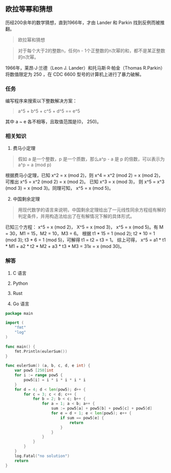 ## 欧拉等幂和猜想

历经200余年的数学猜想，直到1966年，才由 Lander 和 Parkin 找到反例而被推翻。

> 欧拉幂和猜想

> 对于每个大于2的整数n，任何n - 1个正整数的n次幂的和，都不是某正整数的n次幂。

1966年，莱昂·J·兰德（Leon J. Lander）和托马斯·R·帕金（Thomas R.Parkin）将数值限定为 250 ，在 CDC 6600 型号的计算机上进行了暴力破解。

### 任务

编写程序来搜索以下整数解决方案：

> a^5 + b^5 + c^5 + d^5 == e^5

其中 a ~ e 各不相等，且取值范围是(0， 250)。

### 相关知识

1. 费马小定理

> 假如 a 是一个整数，p 是一个质数，那么a^p - a 是 p 的倍数，可以表示为 a^p = a (mod p)

根据费马小定理，已知 x^2 = x (mod 2)，则 x^4 = x^2 (mod 2) = x (mod 2)，可推出 x^5 = x^2 (mod 2) = x (mod 2)。
已知 x^3 = x (mod 3)， 则 x^5 = x^3 (mod 3) = x (mod 3)。同理可知， x^5 = x (mod 5)。

2. 中国剩余定理

> 用现代数学的语言来说明，中国剩余定理给出了一元线性同余方程组有解的判定条件，并用构造法给出了在有解情况下解的具体形式。 

已知三个方程： x^5 = x (mod 2)， X^5 = x (mod 3)， x^5 = x (mod 5)。有 M = 30，M1 = 15，M2 = 10，M3 = 6。
根据 t1 * 15 = 1 (mod 2); t2 * 10 = 1 (mod 3); t3 * 6 = 1 (mod 5)，可解得 t1 = t2 = t3 = 1。
综上可得， x^5 = a1 * t1 * M1 + a2 * t2 * M2 + a3 * t3 * M3 = 31x = x (mod 30)。

### 解答

1. C 语言
2. Python
3. Rust

4. Go 语言
```go
package main
 
import (
	"fmt"
	"log"
)
 
func main() {
	fmt.Println(eulerSum())
}
 
func eulerSum() (a, b, c, d, e int) {
	var pow5 [250]int
	for i := range pow5 {
		pow5[i] = i * i * i * i * i
	}
	for d = 4; d < len(pow5); d++ {
		for c = 3; c < d; c++ {
			for b = 2; b < c; b++ {
				for a = 1; a < b; a++ {
					sum := pow5[a] + pow5[b] + pow5[c] + pow5[d]
					for e = d + 1; e < len(pow5); e++ {
						if sum == pow5[e] {
							return
						}
					}
				}
			}
		}
	}
	log.Fatal("no solution")
	return
}
```


